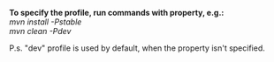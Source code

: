**To specify the profile, run commands with property, e.g.:**  
*mvn install -Pstable*  
*mvn clean -Pdev*

P.s. "dev" profile is used by default, when the property isn't specified.